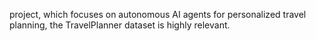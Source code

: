 project, which focuses on autonomous AI agents for personalized travel planning, the TravelPlanner dataset is highly relevant.